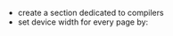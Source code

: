 * create a section dedicated to compilers
* set device width for every page by: <meta name="viewport" content="width=device-width, initial-scale=1.0">
